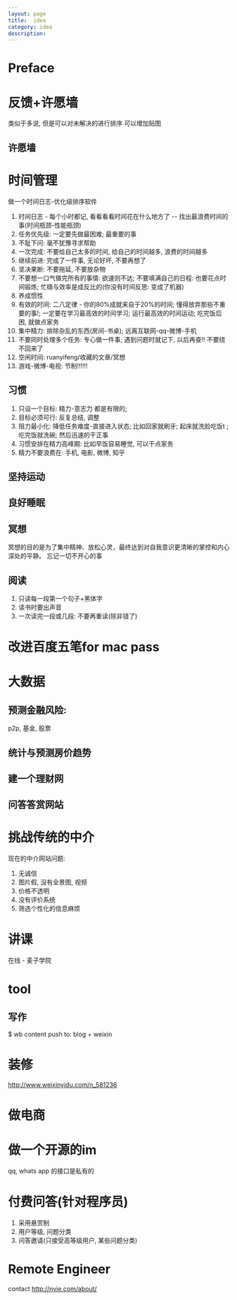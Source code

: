 ```yaml
---
layout: page
title:	idea
category: idea
description:
---
```

# Preface

# 反馈+许愿墙
类似于多说, 但是可以对未解决的进行排序
可以增加贴图

## 许愿墙

# 时间管理
做一个时间日志-优化级排序软件

1. 时间日志 - 每个小时都记, 看看看看时间花在什么地方了 -- 找出最浪费时间的事(时间瓶颈-性能瓶颈)
2. 任务优先级: 一定要先做最困难; 最重要的事
3. 不耻下问: 毫不犹豫寻求帮助
4. 一次完成: 不要给自己太多的时间, 给自己的时间越多, 浪费的时间越多
5. 继续前进: 完成了一件事, 无论好坏, 不要再想了
4. 坚决果断: 不要拖延, 不要放杂物
5. 不要想一口气做完所有的事情: 欲速则不达; 不要填满自己的日程: 也要花点时间锻炼; 忙碌与效率是成反比的(你没有时间反思: 变成了机器)
6. 养成惯性
7. 有效的时间: 二八定律 - 你的80%成就来自于20%的时间; 懂得放弃那些不重要的事!;
    一定要在学习最高效的时间学习; 运行最高效的时间运动; 吃完饭后困, 就做点家务
8. 集中精力: 排除杂乱的东西(房间-书桌); 远离互联网-qq-微博-手机
9. 不要同时处理多个任务: 专心做一件事; 遇到问题时就记下, 以后再查!! 不要绕不回来了
9. 空闲时间: ruanyifeng/收藏的文章/冥想
9. 游戏-微博-电视: 节制!!!!!!

## 习惯
1. 只设一个目标: 精力-意志力 都是有限的;
2. 目标必须可行: 反复总结, 调整
2. 阻力最小化: 降低任务难度-直接进入状态; 比如回家就刷牙; 起床就洗脸吃饭t ; 吃完饭就洗碗; 然后迅速的干正事
3. 习惯安排在精力高峰期: 比如早饭容易睡觉, 可以干点家务
4. 精力不要浪费在: 手机, 电影, 微博, 知乎

## 坚持运动

## 良好睡眠

## 冥想
冥想的目的是为了集中精神、放松心灵，最终达到对自我意识更清晰的掌控和内心深处的平静。
忘记一切不开心的事

## 阅读
1. 只读每一段第一个句子+黑体字
2. 读书时要出声音
3. 一次读完一段或几段: 不要再重读(除非错了)

# 改进百度五笔for mac pass

# 大数据

## 预测金融风险:
p2p, 基金, 股票

## 统计与预测房价趋势

## 建一个理财网

## 问答答赏网站

# 挑战传统的中介
现在的中介网站问题:
1. 无诚信
2. 图片假, 没有全景图, 视频
3. 价格不透明
4. 没有评价系统
5. 筛选个性化的信息麻烦

# 讲课
在线 - 麦子学院

# tool
## 写作
$ wb content
push to: blog + weixin
##

# 装修
http://www.weixinyidu.com/n_581236

# 做电商

# 做一个开源的im
qq, whats app 的接口是私有的

# 付费问答(针对程序员)
1. 采用悬赏制
1. 用户等级, 问题分类
1. 问答邀请(只接受高等级用户, 某些问题分类)

# Remote Engineer
contact http://nvie.com/about/
